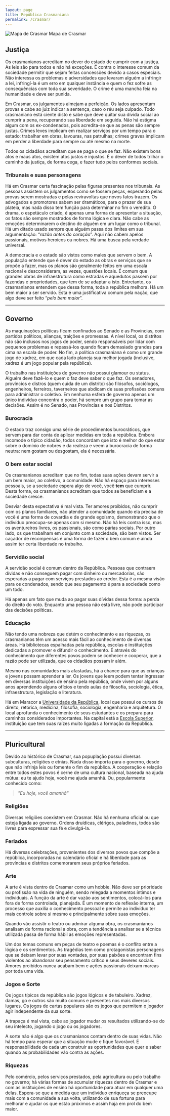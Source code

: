 ```yaml
---
layout: page
title: República Crasmaniana
permalink: /crasmar/
---
```


![Mapa de Crasmar](https://i.imgur.com/Y7e4COc.jpg)
Mapa de Crasmar

## Justiça

Os crasmanianos acreditam no dever do estado de cumprir com a justiça. As leis são para todos e não há exceções. É contra o interesse comum da sociedade permitir que sejam feitas concessões devido a casos especiais. Não interessa os problemas e adversidades que levaram alguém a infringir a lei, infringí-la é um erro em qualquer instância e quem o fez sofre as consequências com toda sua severidade. O crime é uma mancha feia na humanidade e deve ser punida.

Em Crasmar, os julgamentos almejam a perfeição. Os lados apresentam provas e cabe ao juiz indicar a sentença, caso o réu seja culpado. Todo crasmaniano está ciente disto e sabe que deve quitar sua dívida social ao cumprir a pena, recuperando sua liberdade em seguida. Não há estigma algum com os ex-condenados, pois acredita-se que as penas são sempre justas. Crimes leves implicam em realizar serviços por um tempo para o estado: trabalhar em obras, lavouras, nas patrulhas; crimes graves implicam em perder a liberdade para sempre ou até mesmo na morte.

Todos os cidadãos acreditam que se paga o que se faz. Não existem bons atos e maus atos, existem atos justos e injustos. É o dever de todos trilhar o caminho da justiça, de forma cega, e fazer tudo pelos conformes sociais.

### Tribunais e suas personagens

Há em Crasmar certa fascinação pelas figuras presentes nos tribunais. As pessoas assistem os julgamentos como se fossem peças, esperando pelas provas serem mostradas e pelas reviravoltas que novos fatos trazem. Os advogados e promotores sabem ser dramáticos, para o prazer de sua plateia, mas nada disso tem função para determinar no fim o veredito. O drama, o espetáculo criado, é apenas uma forma de apresentar a situação, os fatos são sempre mostrados de forma lógica e clara. Não cabe as emoções determinarem o destino de alguém em um lugar como o tribunal. Há um ditado usado sempre que alguém passa dos limites em sua argumentação: “*razão antes do coração*”. Aqui não cabem apelos passionais, motivos heroicos ou nobres. Há uma busca pela verdade universal.

A democracia e o estado são vistos como males que servem o bem. A população entende que é dever do estado as obras e serviços que se propõe a fazer, mas os planos são geralmente feitos em uma escala nacional e desconsideram, as vezes, questões locais. É comum que grandes obras de infraestrutura como estradas e aquedutos passem por fazendas e propriedades, que tem de se adaptar a isto. Entretanto, os crasmanianos entendem que dessa forma, toda a república melhora. Há um bem maior a ser servido. Esta é uma justificativa comum pela nação, que algo deve ser feito “*pelo bem maior*”.

---

## Governo

As maquinações políticas ficam confinados ao Senado e as Províncias, com partidos políticos, alianças, traições e promessas. A nível local, os distritos não são inclusos nos jogos de poder, sendo responsáveis por lidar com pequenos problemas e repassá-los quando ficam demasiado grandes para cima na escala de poder. No fim, a política crasmaniana é como um grande jogo de xadrez, em que cada lado planeja sua melhor jogada (inclusive, xadrez é um jogo popular pela república).

O trabalho nas instituições de governo não possui glamour ou status. Alguém deve fazê-lo e quem o faz deve saber o que faz. Os senadores, províncios e distros (quem cuida de um distrito) são filósofos, sociólogos, engenheiros, ferreiros, taverneiros que abdicam de suas profissões comuns para administrar o coletivo. Em nenhuma esfera de governo apenas um único indivíduo concentra o poder, há sempre um grupo para tomar as decisões. Assim é no Senado, nas Províncias e nos Distritos.

### Burocracia

O estado traz consigo uma série de procedimentos burocráticos, que servem para dar conta de aplicar medidas em toda a república. Embora incomode o típico cidadão, todos concordam que isto é melhor do que estar sobre o domínio de nobres e da realeza e veem a burocracia de forma neutra: nem gostam ou desgostam, ela é necessária.

### O bem estar social

Os crasmanianos acreditam que no fim, todas suas ações devam servir a um bem maior, ao coletivo, a comunidade. Não há espaço para interesses pessoais, se a sociedade espera algo de você, você **tem** que cumprir. Desta forma, os crasmanianos acreditam que todos se beneficiam e a sociedade cresce.

Desviar desta expectativa é mal vista. Ter amores proibidos, não cumprir com os planos familiares, não atender a comunidade quando ela precisa de você é uma forma de covardia e de grande egoísmo, demonstrando que o indivíduo preocupa-se apenas com si mesmo. Não há leis contra isso, mas os aventureiros livres, os passionais, são como párias sociais. Por outro lado, os que trabalham em conjunto com a sociedade, são bem vistos. Ser caçador de recompensas é uma forma de fazer o bem comum e ainda assim ter certa liberdade no trabalho.

### Servidão social

A servidão social é comum dentro da República. Pessoas que contraem dívidas e não conseguem pagar com dinheiro ou mercadorias, são esperadas a pagar com serviços prestados ao credor. Esta é a mesma visão para os condenados, sendo que seu pagamento é para a sociedade como um todo.

Há apenas um fato que muda ao pagar suas dívidas dessa forma: a perda do direito do voto. Enquanto uma pessoa não está livre, não pode participar das decisões políticas.

### Educação

Não tendo uma nobreza que detém o conhecimento e as riquezas, os crasmanianos têm um acesso mais fácil ao conhecimento de diversas áreas. Há bibliotecas espalhadas pela república, escolas e instituições dedicadas a promover e difundir o conhecimento. É através do conhecimento que diferentes povos podem se conhecer e cooperar, que a razão pode ser utilizada, que os cidadãos possam ir além.

Mesmo nas comunidades mais afastadas, há a chance para que as crianças e jovens possam aprender a ler. Os jovens que leem podem tentar ingressar em diversas instituições de ensino pela república, onde vivem por alguns anos aprendendo alguns ofícios e tendo aulas de filosofia, sociologia, ética, infraestrutura, legislação e literatura.

Há em Maracor a <a href="{{ site.baseurl }}/crasmar/universidade-maracor">Universidade da República</a>, local que possui os cursos de direito, retórica, medicina, filosofia, sociologia, engenharia e arquitetura. O local aprofunda o conhecimento de seus estudantes e os prepara para caminhos considerados importantes. Na capital está a <a href="{{ site.baseurl }}/crasmar/escola-superior">Escola Superior</a>, instituição que tem suas raízes muito ligadas a formação da República.

---

## Pluricultural

Devido ao histórico de Crasmar, sua popuplação possui diversas subculturas, religiões e etnias. Nada disso importa para o governo, desde que não infrinja leis ou fomente o fim da república. A cooperação e relação entre todos estes povos é cerne de uma cultura nacional, baseada na ajuda mútua: eu te ajudo hoje, você me ajuda amanhã. Ou, popularmente conhecido como: 

> *"Eu hoje, você amanhã"*

### Religiões

Diversas religiões coexistem em Crasmar. Não há nenhuma oficial ou que esteja ligada ao governo. Ordens druídicas, clérigos, paladinos, todos são livres para expressar sua fé e divulgá-la.

### Feriados

Há diversas celebrações, provenientes dos diversos povos que compõe a república, incorporadas no calendário oficial e há liberdade para as províncias e distritos comemorarem seus próprios feriados.

### Arte

A arte é vista dentro de Crasmar como um hobbie. Não deve ser prioridade ou profissão na vida de ninguém, sendo relegada a momentos íntimos e individuais. A função da arte é dar vazão aos sentimentos, colocá-los para fora de forma controlada, planejada. É um momento de reflexão interna, um processo que auxilia o conhecimento pessoal e permite ao indivíduo ter mais controle sobre si mesmo e principalmente sobre suas emoções.

Quando vão assistir o teatro ou admirar alguma obra, os crasmanianos analisam de forma racional a obra, com a tendência a analisar se a técnica utilizada passa de forma hábil as emoções representadas.

Um dos temas comuns em peças de teatro e poemas é o conflito entre a lógica e os sentimentos. As tragédias tem como protagonistas personagens que se deixam levar por suas vontades, por suas paixões e encontram fins violentos ao abandonar seu pensamento crítico e seus deveres sociais. Amores proibidos nunca acabam bem e ações passionais deixam marcas por toda uma vida.

### Jogos e Sorte

Os jogos típicos da república são jogos lógicos e de tabuleiro. Xadrez, damas, go e outros são muito comuns e presentes nos mais diversos lugares. Os jogos de cartas populares são os jogos que permitem o jogador agir independente da sua sorte.

A trapaça é mal vista, cabe ao jogador mudar os resultados utilizando-se do seu intelecto, jogando o jogo ou os jogadores.

A sorte não é algo que os crasmanianos contam dentro de suas vidas. Não há tempo para esperar que a situação mude e fique favorável. É responsabilidade de cada um construir as oportunidades que quer e saber quando as probabilidades vão contra as ações.

### Riquezas

Pelo comércio, pelos serviços prestados, pela agricultura ou pelo trabalho no governo; há várias formas de acumular riquezas dentro de Crasmar e com as instituições de ensino há oportunidade para atuar em qualquer uma delas. Espera-se que a medida que um indivíduo enriqueça se preocupe mais com a comunidade a sua volta, utilizando de sua fortuna para melhorar e ajudar os que estão próximos e assim haja em prol do bem maior.

